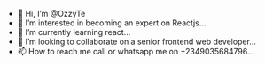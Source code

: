 - 👋 Hi, I’m @OzzyTe
- 👀 I’m interested in becoming an expert on Reactjs...
- 🌱 I’m currently learning react...
- 💞️ I’m looking to collaborate on a senior frontend web developer...
- 📫 How to reach me call or whatsapp me on +2349035684796...

<!---
OzzyTe/OzzyTe is a ✨ special ✨ repository because its `README.md` (this file) appears on your GitHub profile.
You can click the Preview link to take a look at your changes.
--->
